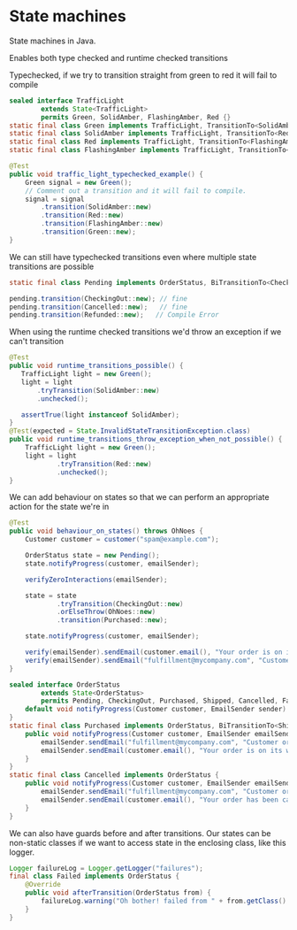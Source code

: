 # State machines

State machines in Java.

Enables both type checked and runtime checked transitions

Typechecked, if we try to transition straight from green to red it will fail to compile

```java
sealed interface TrafficLight
        extends State<TrafficLight>
        permits Green, SolidAmber, FlashingAmber, Red {}
static final class Green implements TrafficLight, TransitionTo<SolidAmber> {}
static final class SolidAmber implements TrafficLight, TransitionTo<Red> {}
static final class Red implements TrafficLight, TransitionTo<FlashingAmber> {}
static final class FlashingAmber implements TrafficLight, TransitionTo<Green> {}

@Test
public void traffic_light_typechecked_example() {
    Green signal = new Green();
    // Comment out a transition and it will fail to compile.
    signal = signal
        .transition(SolidAmber::new)
        .transition(Red::new)
        .transition(FlashingAmber::new)
        .transition(Green::new);
}
```

We can still have typechecked transitions even where multiple state transitions are possible

```java
static final class Pending implements OrderStatus, BiTransitionTo<CheckingOut, Cancelled> {}

pending.transition(CheckingOut::new); // fine
pending.transition(Cancelled::new);   // fine
pending.transition(Refunded::new);   // Compile Error

```

When using the runtime checked transitions we'd throw an exception if we can't transition

```java
@Test
public void runtime_transitions_possible() {
   TrafficLight light = new Green();
   light = light
       .tryTransition(SolidAmber::new)
       .unchecked();

   assertTrue(light instanceof SolidAmber);
}
@Test(expected = State.InvalidStateTransitionException.class)
public void runtime_transitions_throw_exception_when_not_possible() {
    TrafficLight light = new Green();
    light = light
            .tryTransition(Red::new)
            .unchecked();
}

```

We can add behaviour on states so that we can perform an appropriate action for the state we're in

```java
@Test
public void behaviour_on_states() throws OhNoes {
    Customer customer = customer("spam@example.com");

    OrderStatus state = new Pending();
    state.notifyProgress(customer, emailSender);

    verifyZeroInteractions(emailSender);

    state = state
            .tryTransition(CheckingOut::new)
            .orElseThrow(OhNoes::new)
            .transition(Purchased::new);

    state.notifyProgress(customer, emailSender);

    verify(emailSender).sendEmail(customer.email(), "Your order is on its way");
    verify(emailSender).sendEmail("fulfillment@mycompany.com", "Customer order pending");
}

sealed interface OrderStatus
        extends State<OrderStatus>
        permits Pending, CheckingOut, Purchased, Shipped, Cancelled, Failed, Refunded {
    default void notifyProgress(Customer customer, EmailSender sender) {}
}
static final class Purchased implements OrderStatus, BiTransitionTo<Shipped, Failed> {
    public void notifyProgress(Customer customer, EmailSender emailSender) {
        emailSender.sendEmail("fulfillment@mycompany.com", "Customer order pending");
        emailSender.sendEmail(customer.email(), "Your order is on its way");
    }
}
static final class Cancelled implements OrderStatus {
    public void notifyProgress(Customer customer, EmailSender emailSender) {
        emailSender.sendEmail("fulfillment@mycompany.com", "Customer order cancelled");
        emailSender.sendEmail(customer.email(), "Your order has been cancelled");
    }
}

```

We can also have guards before and after transitions. Our states can be non-static classes if we want to access state in the enclosing class, like this logger.

```java
Logger failureLog = Logger.getLogger("failures");
final class Failed implements OrderStatus {
    @Override
    public void afterTransition(OrderStatus from) {
        failureLog.warning("Oh bother! failed from " + from.getClass().getSimpleName());
    }
}
```
